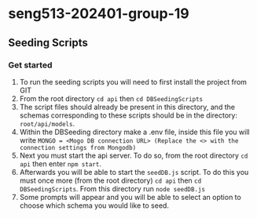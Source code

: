 # seng513-202401-group-19

## Seeding Scripts

### Get started

1) To run the seeding scripts you will need to first install the project from GIT
2) From the root directory `cd api` then `cd DBSeedingScripts`
3) The script files should already be present in this directory, and the schemas corresponding to these scripts should be 
in the directory: `root/api/models`. 
4) Within the DBSeeding directory make a .env file, inside this file you will write 
`MONGO = <Mogo DB connection URL> (Replace the <> with the connection settings from Mongodb)`
5) Next you must start the api server. To do so, from the root directory `cd api` then enter 
`npm start`.
6) Afterwards you will be able to start the `seedDB.js` script. To do this you must once more (from the root directory)
`cd api` then `cd DBSeedingScripts`. From this directory run `node seedDB.js`
7) Some prompts will appear and you will be able to select an option to choose which schema you would like to seed.